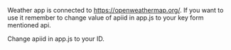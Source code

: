 Weather app is connected to https://openweathermap.org/. If you want to use it remember to change value of apiid in app.js to your key 
form mentioned api.

Change apiid in app.js to your ID.
